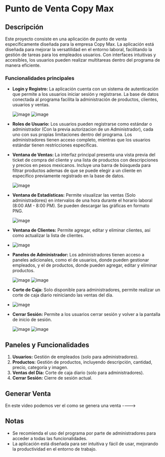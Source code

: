 # Punto de Venta Copy Max

## Descripción

Este proyecto consiste en una aplicación de punto de venta específicamente diseñada para la empresa Copy Max. La aplicación está diseñada para mejorar la versatilidad en el entorno laboral, facilitando la gestión de tareas para los empleados usuarios. Con interfaces intuitivas y accesibles, los usuarios pueden realizar multitareas dentro del programa de manera eficiente.

### Funcionalidades principales

- **Login y Registro:** La aplicación cuenta con un sistema de autenticación que permite a los usuarios iniciar sesión y registrarse. La base de datos conectada al programa facilita la administración de productos, clientes, usuarios y ventas.

  ![image](https://github.com/ArtoriasKnight9/Copymax1.0/assets/168483578/90d0a71a-1cb5-4426-8cd1-402fb6031591)
  ![image](https://github.com/ArtoriasKnight9/Copymax1.0/assets/168483578/aeb918dc-6bd9-4600-b286-a0a950fbee1d)

- **Roles de Usuario:** Los usuarios pueden registrarse como estándar o administrador (Con la previa autorizacion de un Administrador), cada uno con sus propias limitaciones dentro del programa. Los administradores tienen acceso completo, mientras que los usuarios estándar tienen restricciones específicas.

- **Ventana de Ventas:** La interfaz principal presenta una vista previa del ticket de compra del cliente y una lista de productos con descripciones y precios en pesos mexicanos. Incluye una barra de búsqueda para filtrar productos ademas de que se puede elegir a un cliente en especifico previamente registrado en la base de datos.

  ![image](https://github.com/ArtoriasKnight9/Copymax1.0/assets/168483578/799028b9-35ec-4299-9cd1-3b74f74e40b6)

- **Ventana de Estadísticas:** Permite visualizar las ventas (Solo administradores) en intervalos de una hora durante el horario laboral (8:00 AM - 8:00 PM). Se pueden descargar las gráficas en formato PNG.

  ![image](https://github.com/ArtoriasKnight9/Copymax1.0/assets/168483578/34497c4a-96f8-4478-9162-25dcc17357fb)

- **Ventana de Clientes:** Permite agregar, editar y eliminar clientes, así como actualizar la lista de clientes.
  
- ![image](https://github.com/ArtoriasKnight9/Copymax1.0/assets/168483578/26a1a7b1-5d7f-403c-afa5-60ce95789a80)

- **Paneles de Administrador:** Los administradores tienen acceso a paneles adicionales, como el de usuarios, donde pueden gestionar empleados, y el de productos, donde pueden agregar, editar y eliminar productos.

  ![image](https://github.com/ArtoriasKnight9/Copymax1.0/assets/168483578/99b2ba64-836f-45ec-aca5-c2e68af6f7d6)
  ![image](https://github.com/ArtoriasKnight9/Copymax1.0/assets/168483578/6f47645a-88d1-43a8-8ddd-e826b193584c)

- **Corte de Caja:** Solo disponible para administradores, permite realizar un corte de caja diario reiniciando las ventas del día.
- 
  ![image](https://github.com/ArtoriasKnight9/Copymax1.0/assets/168483578/842ed202-c9de-4aa2-b608-98013b246946)

- **Cerrar Sesión:** Permite a los usuarios cerrar sesión y volver a la pantalla de inicio de sesión.

  ![image](https://github.com/ArtoriasKnight9/Copymax1.0/assets/168483578/2d31a4ce-a758-493f-90fa-d731d8e76a1e)
  ![image](https://github.com/ArtoriasKnight9/Copymax1.0/assets/168483578/bd1adc1e-4ca5-426e-9fec-5770aa01ec2e)


## Paneles y Funcionalidades

1. **Usuarios:** Gestión de empleados (solo para administradores).
2. **Productos:** Gestión de productos, incluyendo descripción, cantidad, precio, categoría y imagen.
3. **Ventas del Día:** Corte de caja diario (solo para administradores).
4. **Cerrar Sesión:** Cierre de sesión actual.

## Generar Venta
En este video podemos ver el como se genera una venta ----> 

## Notas

- Se recomienda el uso del programa por parte de administradores para acceder a todas las funcionalidades.
- La aplicación está diseñada para ser intuitiva y fácil de usar, mejorando la productividad en el entorno de trabajo.

